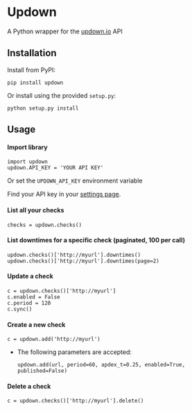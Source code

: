# Updown

A Python wrapper for the [updown.io](https://updown.io) API

## Installation

Install from PyPI:

    pip install updown

Or install using the provided  `setup.py`:

    python setup.py install

## Usage

#### Import library

    import updown
    updown.API_KEY = 'YOUR API KEY'

Or set the `UPDOWN_API_KEY` environment variable

Find your API key in your [settings page](https://updown.io/settings/edit).

#### List all your checks
    checks = updown.checks()

#### List downtimes for a specific check (paginated, 100 per call)
    updown.checks()['http://myurl'].downtimes()
    updown.checks()['http://myurl'].downtimes(page=2)

#### Update a check
    c = updown.checks()['http://myurl']
    c.enabled = False
    c.period = 120
    c.sync()

#### Create a new check
    c = updown.add('http://myurl')
    
- The following parameters are accepted:

    `updown.add(url, period=60, apdex_t=0.25, enabled=True, published=False)`

#### Delete a check
    c = updown.checks()['http://myurl'].delete()
